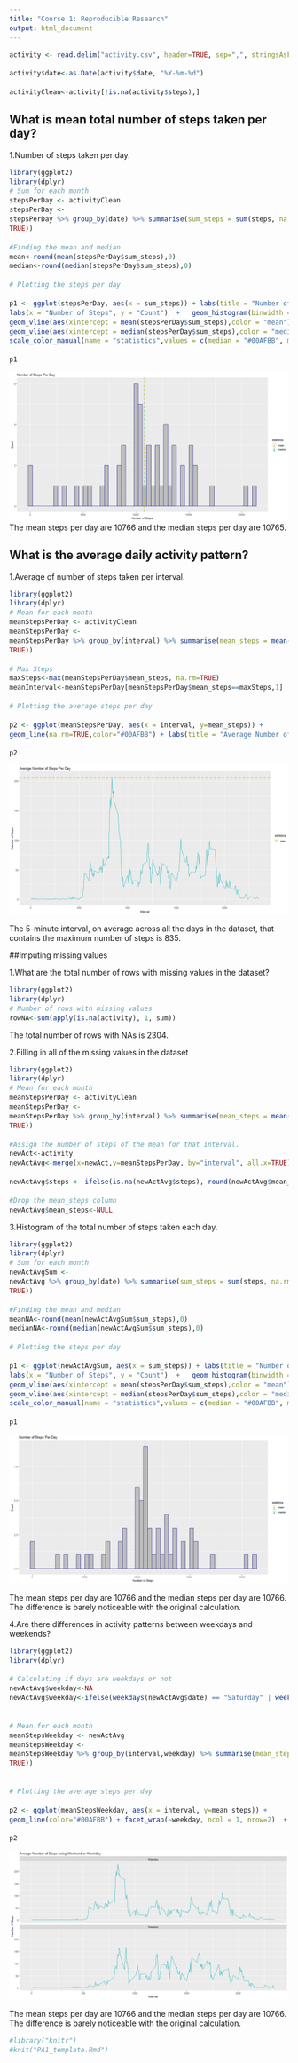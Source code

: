 ```yaml
---
title: "Course 1: Reproducible Research"
output: html_document
---
```





```r
activity <- read.delim("activity.csv", header=TRUE, sep=",", stringsAsFactors=FALSE, dec=".")

activity$date<-as.Date(activity$date, "%Y-%m-%d")

activityClean<-activity[!is.na(activity$steps),]
```

## What is mean total number of steps taken per day?

1.Number of steps taken per day.


```r
library(ggplot2)
library(dplyr)
# Sum for each month
stepsPerDay <- activityClean
stepsPerDay <-
stepsPerDay %>% group_by(date) %>% summarise(sum_steps = sum(steps, na.rm =
TRUE))

#Finding the mean and median
mean<-round(mean(stepsPerDay$sum_steps),0)
median<-round(median(stepsPerDay$sum_steps),0)

# Plotting the steps per day

p1 <- ggplot(stepsPerDay, aes(x = sum_steps)) + labs(title = "Number of Steps Per Day") +
labs(x = "Number of Steps", y = "Count")  +   geom_histogram(binwidth = 400, col = "darkblue",fill = "gray") +
geom_vline(aes(xintercept = mean(stepsPerDay$sum_steps),color = "mean"),linetype = "dashed",size = 1) +
geom_vline(aes(xintercept = median(stepsPerDay$sum_steps),color = "median"),linetype = "dotted",size = 1)+
scale_color_manual(name = "statistics",values = c(median = "#00AFBB", mean = "#E7B800"))

p1
```

![plot of chunk unnamed-chunk-3](figure/unnamed-chunk-3-1.png)
The mean steps per day are 10766 and the median steps per day are 10765.

## What is the average daily activity pattern?

1.Average of number of steps taken per interval.



```r
library(ggplot2)
library(dplyr)
# Mean for each month
meanStepsPerDay <- activityClean
meanStepsPerDay <-
meanStepsPerDay %>% group_by(interval) %>% summarise(mean_steps = mean(steps, na.rm =
TRUE))

# Max Steps
maxSteps<-max(meanStepsPerDay$mean_steps, na.rm=TRUE)
meanInterval<-meanStepsPerDay[meanStepsPerDay$mean_steps==maxSteps,1]

# Plotting the average steps per day

p2 <- ggplot(meanStepsPerDay, aes(x = interval, y=mean_steps)) +
geom_line(na.rm=TRUE,color="#00AFBB") + labs(title = "Average Number of Steps Per Day") + labs(x = "Interval", y = "Number of Steps") + geom_hline(aes(yintercept = max(meanStepsPerDay$mean_steps, na.rm=TRUE),color = "max"),linetype = "dashed", size = 1) + scale_color_manual(name = "statistics",values = c(max = "#E7B800"))

p2
```

![plot of chunk unnamed-chunk-4](figure/unnamed-chunk-4-1.png)

The 5-minute interval, on average across all the days in the dataset, that contains the maximum number of steps is 835.

##Imputing missing values

1.What are the total number of rows with missing values in the dataset?



```r
library(ggplot2)
library(dplyr)
# Number of rows with missing values
rowNA<-sum(apply(is.na(activity), 1, sum))
```
The total number of rows with NAs is 2304.

2.Filling in all of the missing values in the dataset



```r
library(ggplot2)
library(dplyr)
# Mean for each month
meanStepsPerDay <- activityClean
meanStepsPerDay <-
meanStepsPerDay %>% group_by(interval) %>% summarise(mean_steps = mean(steps, na.rm =
TRUE))

#Assign the number of steps of the mean for that interval.
newAct<-activity
newActAvg<-merge(x=newAct,y=meanStepsPerDay, by="interval", all.x=TRUE)

newActAvg$steps <- ifelse(is.na(newActAvg$steps), round(newActAvg$mean_steps,1), round(newActAvg$steps,1))

#Drop the mean_steps column
newActAvg$mean_steps<-NULL
```
3.Histogram of the total number of steps taken each day.


```r
library(ggplot2)
library(dplyr)
# Sum for each month
newActAvgSum <-
newActAvg %>% group_by(date) %>% summarise(sum_steps = sum(steps, na.rm =
TRUE))

#Finding the mean and median
meanNA<-round(mean(newActAvgSum$sum_steps),0)
medianNA<-round(median(newActAvgSum$sum_steps),0)

# Plotting the steps per day

p1 <- ggplot(newActAvgSum, aes(x = sum_steps)) + labs(title = "Number of Steps Per Day") +
labs(x = "Number of Steps", y = "Count")  +   geom_histogram(binwidth = 400, col = "darkblue",fill = "gray") +
geom_vline(aes(xintercept = mean(stepsPerDay$sum_steps),color = "mean"),linetype = "dashed",size = 1) +
geom_vline(aes(xintercept = median(stepsPerDay$sum_steps),color = "median"),linetype = "dotted",size = 1)+
scale_color_manual(name = "statistics",values = c(median = "#00AFBB", mean = "#E7B800"))

p1
```

![plot of chunk unnamed-chunk-7](figure/unnamed-chunk-7-1.png)

The mean steps per day are 10766 and the median steps per day are 10766. The difference is barely noticeable with the original calculation.

4.Are there differences in activity patterns between weekdays and weekends?


```r
library(ggplot2)
library(dplyr)

# Calculating if days are weekdays or not
newActAvg$weekday<-NA
newActAvg$weekday<-ifelse(weekdays(newActAvg$date) == "Saturday" | weekdays(newActAvg$date) == "Sunday" ,"Weekend","Weekday")


# Mean for each month
meanStepsWeekday <- newActAvg
meanStepsWeekday <-
meanStepsWeekday %>% group_by(interval,weekday) %>% summarise(mean_steps = mean(steps, na.rm =
TRUE))


# Plotting the average steps per day

p2 <- ggplot(meanStepsWeekday, aes(x = interval, y=mean_steps)) +
geom_line(color="#00AFBB") + facet_wrap(~weekday, ncol = 1, nrow=2)  + labs(title = "Average Number of Steps being Weekend or Weekday") + labs(x = "Interval", y = "Number of Steps") 

p2
```

![plot of chunk unnamed-chunk-8](figure/unnamed-chunk-8-1.png)

The mean steps per day are 10766 and the median steps per day are 10766. The difference is barely noticeable with the original calculation.


```r
#library("knitr")
#knit("PA1_template.Rmd")
```

